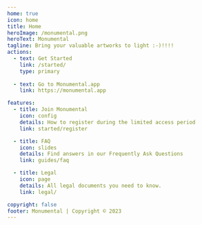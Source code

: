 ```yaml
---
home: true
icon: home
title: Home
heroImage: /monumental.png
heroText: Monumental
tagline: Bring your valuable artworks to light :-)!!!!
actions:
  - text: Get Started
    link: /started/
    type: primary
    
  - text: Go to Monumental.app    
    link: https://monumental.app

features:
  - title: Join Monumental
    icon: config
    details: How to register during the limited access period
    link: started/register

  - title: FAQ
    icon: slides
    details: Find answers in our Frequently Ask Questions
    link: guides/faq

  - title: Legal
    icon: page
    details: All legal documents you need to know.
    link: legal/

copyright: false
footer: Monumental | Copyright © 2023
---
```

